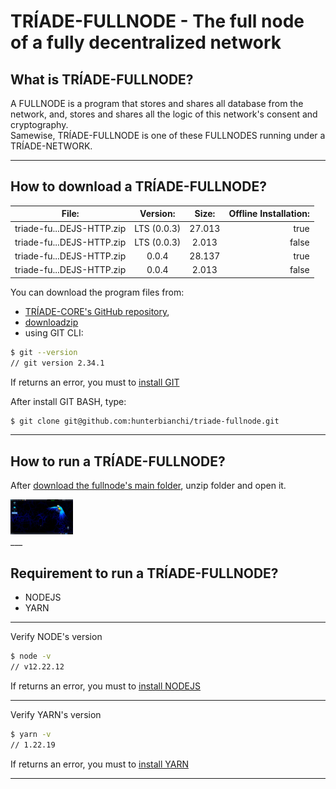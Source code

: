 # TRÍADE-FULLNODE - The full node of a fully decentralized network

## What is TRÍADE-FULLNODE?
<p>A FULLNODE is a program that stores and shares all database from the network, and, stores and shares all the logic of this network's consent and cryptography.</br>Samewise, TRÍADE-FULLNODE is one of these FULLNODES running under a TRÍADE-NETWORK.</p>

___

## How to download a TRÍADE-FULLNODE?

 | File:                     | Version:      | Size:   | Offline Installation: |
 | ------------------------- | :-----------: | :-----: | --------------------: |
 | triade-fu...DEJS-HTTP.zip | LTS (0.0.3)   | 27.013  | true                  |
 | triade-fu...DEJS-HTTP.zip | LTS (0.0.3)   | 2.013   | false                 |
 | triade-fu...DEJS-HTTP.zip | 0.0.4         | 28.137  | true                  |
 | triade-fu...DEJS-HTTP.zip | 0.0.4         | 2.013   | false                 |

You can download the program files from:
- [TRÍADE-CORE's GitHub repository](https://github.com/hunterbianchi/triade-fullnode),
- [downloadzip](https://github.com/hunterbianchi/triade-fullnode/archive/refs/heads/main.zip)
- using GIT CLI:

```bash
$ git --version
// git version 2.34.1
```

If returns an error, you must to [install GIT](https://git-scm.com/downloads)

After install GIT BASH, type:

```bash
$ git clone git@github.com:hunterbianchi/triade-fullnode.git
```

___

## How to run a TRÍADE-FULLNODE?

After [download the fullnode's main folder](https://github.com/hunterbianchi/triade-fullnode/archive/refs/heads/main.zip), unzip folder and open it.<br/>

<div>
    <img src="./src/images/downloaded-folder.png" width="100"/><br/>
</div>
___


## Requirement to run a TRÍADE-FULLNODE?
<ul>
    <li>NODEJS</li>
    <li>YARN</li>
</ul>

___


Verify NODE's version

```bash
$ node -v
// v12.22.12
```
If returns an error, you must to [install NODEJS](https://nodejs.org/en/download/)
___
Verify YARN's version

```bash
$ yarn -v
// 1.22.19
```
If returns an error, you must to [install YARN](https://classic.yarnpkg.com/lang/en/docs/install/)
___

